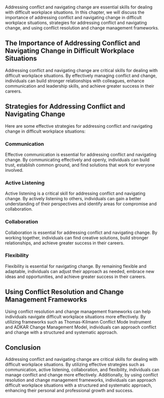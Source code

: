 
Addressing conflict and navigating change are essential skills for dealing with difficult workplace situations. In this chapter, we will discuss the importance of addressing conflict and navigating change in difficult workplace situations, strategies for addressing conflict and navigating change, and using conflict resolution and change management frameworks.

The Importance of Addressing Conflict and Navigating Change in Difficult Workplace Situations
---------------------------------------------------------------------------------------------

Addressing conflict and navigating change are critical skills for dealing with difficult workplace situations. By effectively managing conflict and change, individuals can build stronger relationships with colleagues, enhance communication and leadership skills, and achieve greater success in their careers.

Strategies for Addressing Conflict and Navigating Change
--------------------------------------------------------

Here are some effective strategies for addressing conflict and navigating change in difficult workplace situations:

### Communication

Effective communication is essential for addressing conflict and navigating change. By communicating effectively and openly, individuals can build trust, establish common ground, and find solutions that work for everyone involved.

### Active Listening

Active listening is a critical skill for addressing conflict and navigating change. By actively listening to others, individuals can gain a better understanding of their perspectives and identify areas for compromise and collaboration.

### Collaboration

Collaboration is essential for addressing conflict and navigating change. By working together, individuals can find creative solutions, build stronger relationships, and achieve greater success in their careers.

### Flexibility

Flexibility is essential for navigating change. By remaining flexible and adaptable, individuals can adjust their approach as needed, embrace new ideas and opportunities, and achieve greater success in their careers.

Using Conflict Resolution and Change Management Frameworks
----------------------------------------------------------

Using conflict resolution and change management frameworks can help individuals navigate difficult workplace situations more effectively. By utilizing frameworks such as Thomas-Kilmann Conflict Mode Instrument and ADKAR Change Management Model, individuals can approach conflict and change with a structured and systematic approach.

Conclusion
----------

Addressing conflict and navigating change are critical skills for dealing with difficult workplace situations. By utilizing effective strategies such as communication, active listening, collaboration, and flexibility, individuals can manage conflict and change more effectively. Additionally, by using conflict resolution and change management frameworks, individuals can approach difficult workplace situations with a structured and systematic approach, enhancing their personal and professional growth and success.
